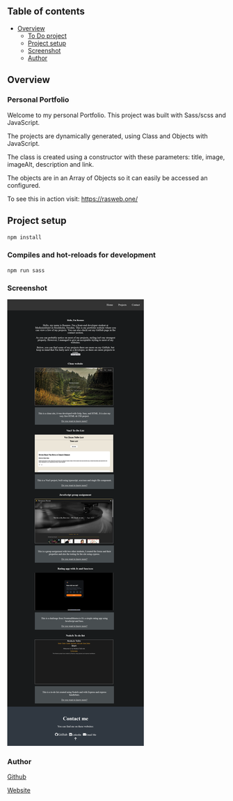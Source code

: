 ## Table of contents

- [Overview](#overview)
  - [To Do project](#to-do-project)
  - [Project setup](#project-setup)
  - [Screenshot](#screenshot)
  - [Author](#author)

## Overview

### Personal Portfolio

Welcome to my personal Portfolio. This project was built with Sass/scss and JavaScript.

The projects are dynamically generated, using Class and Objects with JavaScript.

The class is created using a constructor with these parameters: title, image, imageAlt, description and link.

The objects are in an Array of Objects so it can easily be accessed an configured.

To see this in action visit: https://rasweb.one/

## Project setup

```
npm install
```

### Compiles and hot-reloads for development

```
npm run sass
```

### Screenshot

![](./src/images/SiteScreenshot.png)

### Author

[Github](https://github.com/Rasweb)

[Website](https://rasweb.one/)
